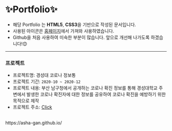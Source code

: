 # ✨Portfolio✨

- 해당 Portfolio 는 **HTML5**, **CSS3**을 기반으로 작성된 문서입니다.
- 사용된 아이콘은 [홈페이지](https://www.flaticon.com/kr/free-icons/whatsapp)에서 가져와 사용하였습니다.
- Github을 처음 사용하여 미숙한 부분이 많습니다. 앞으로 개선해 나가도록 하겠습니다!😊

------------------------------

### 프로젝트
- 프로젝트명: 경성대 코로나 정보통
- 프로젝트 기간: ```2020-10 ~ 2020-12```
- 프로젝트 내용: 부산 남구청에서 공개하는 코로나 확진 정보를 통해 경성대학교 주변에서 발생한 코로나 확진자에 대한 정보를 공유하여 코로나 확진을 예방하기 위한 목적으로 제작
- 프로젝트 주소: [Click](https://kyungsungcovid.netlify.app)

<br>
https://asha-gan.github.io/
